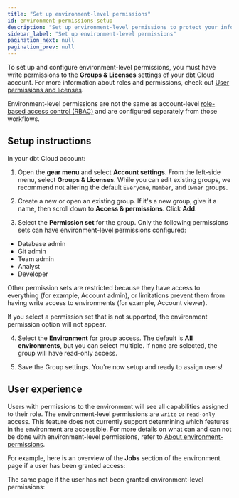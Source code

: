```yaml
---
title: "Set up environment-level permissions"
id: environment-permissions-setup
description: "Set up environment-level permissions to protect your information"
sidebar_label: "Set up environment-level permissions"
pagination_next: null
pagination_prev: null
---
```


To set up and configure environment-level permissions, you must have write permissions to the **Groups & Licenses** settings of your dbt Cloud account. For more information about roles and permissions, check out [User permissions and licenses](/docs/cloud/manage-access/seats-and-users).

Environment-level permissions are not the same as account-level [role-based access control (RBAC)](/docs/cloud/manage-access/about-user-access#role-based-access-control) and are configured separately from those workflows.

## Setup instructions

In your dbt Cloud account:

1. Open the **gear menu** and select **Account settings**. From the left-side menu, select **Groups & Licenses**. While you can edit existing groups, we recommend not altering the default `Everyone`, `Member`, and `Owner` groups.

<Lightbox src="/img/docs/dbt-cloud/groups-and-licenses.png" width="80%" title="Groups & Licenses page in dbt Cloud with the default groups highlighted."/>

2. Create a new or open an existing group. If it's a new group, give it a name, then scroll down to **Access & permissions**. Click **Add**.

<Lightbox src="/img/docs/dbt-cloud/add-permissions.png" width="80%" title="The Access & permissions section with the Add button highlighted."/>

3. Select the **Permission set** for the group. Only the following permissions sets can have environment-level permissions configured:

- Database admin
- Git admin
- Team admin
- Analyst
- Developer

Other permission sets are restricted because they have access to everything (for example, Account admin), or limitations prevent them from having write access to environments (for example, Account viewer).

If you select a permission set that is not supported, the environment permission option will not appear.

<Lightbox src="/img/docs/dbt-cloud/no-option.png" width="80%" title="The view of the permissions box if there is no option for environment permissions."/>

4. Select the **Environment** for group access. The default is **All environments**, but you can select multiple. If none are selected, the group will have read-only access.

<Lightbox src="/img/docs/dbt-cloud/environment-options.png" width="80%" title="A list of available environments with the Staging and General boxes selected."/>

5. Save the Group settings. You're now setup and ready to assign users!

## User experience

Users with permissions to the environment will see all capabilities assigned to their role. The environment-level permissions are `write` or `read-only` access. This feature does not currently support determining which features in the environment are accessible. For more details on what can and can not be done with environment-level permissions, refer to [About environment-permissions](/docs/cloud/secure/environment-permissions).

For example, here is an overview of the **Jobs** section of the environment page if a user has been granted access:

<Lightbox src="/img/docs/dbt-cloud/write-access.png" width="80%" title="The jobs page with write access and the 'Create job' button visible ."/>

The same page if the user has not been granted environment-level permissions:

<Lightbox src="/img/docs/dbt-cloud/read-only-access.png" width="80%" title="The jobs page with read-only access and the 'Create job' button is not visible ."/>

